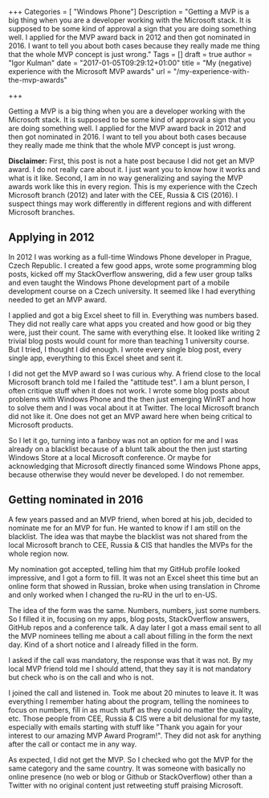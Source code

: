 ﻿+++
Categories = [ "Windows Phone"]
Description = "Getting a MVP is a big thing when you are a developer working with the Microsoft stack. It is supposed to be some kind of approval a sign that you are doing something well. I applied for the MVP award back in 2012 and then got nominated in 2016. I want to tell you about both cases because they really made me thing that the whole MVP concept is just wrong."
Tags = []
draft = true
author = "Igor Kulman"
date = "2017-01-05T09:29:12+01:00"
title = "My (negative) experience with the Microsoft MVP awards"
url = "/my-experience-with-the-mvp-awards"

+++

Getting a MVP is a big thing when you are a developer working with the Microsoft stack. It is supposed to be some kind of approval a sign that you are doing something well. I applied for the MVP award back in 2012 and then got nominated in 2016. I want to tell you about both cases because they really made me think that the whole MVP concept is just wrong.

**Disclaimer:** First, this post is not a hate post because I did not get an MVP award. I do not really care about it. I just want you to know how it works and what is it like. Second, I am in no way generalizing and saying the MVP awards work like this in every region. This is my experience with the Czech Microsoft branch (2012) and later with the CEE, Russia & CIS (2016). I suspect things may work differently in different regions and with different Microsoft branches.

<!--more-->

## Applying in 2012

In 2012 I was working as a full-time Windows Phone developer in Prague, Czech Republic. I created a few good apps, wrote some programming blog posts, kicked off my StackOverflow answering, did a few user group talks and even taught the Windows Phone development part of a mobile development course on a Czech university. It seemed like I had everything needed to get an MVP award.

I applied and got a big Excel sheet to fill in. Everything was numbers based. They did not really care what apps you created and how good or big they were, just their count. The same with everything else. It looked like writing 2 trivial blog posts would count for more than teaching 1 university course. But I tried, I thought I did enough. I wrote every single blog post, every single app, everything to this Excel sheet and sent it.

I did not get the MVP award so I was curious why. A friend close to the local Microsoft branch told me I failed the "attitude test". I am a blunt person, I often critique stuff when it does not work. I wrote some blog posts about problems with Windows Phone and the then just emerging WinRT and how to solve them and I was vocal about it at Twitter. The local Microsoft branch did not like it. One does not get an MVP award here when being critical to Microsoft products. 

So I let it go, turning into a fanboy was not an option for me and I was already on a blacklist because of a blunt talk about the then just starting Windows Store at a local Microsoft conference. Or maybe for acknowledging that Microsoft directly financed some Windows Phone apps, because otherwise they would never be developed. I do not remember. 

## Getting nominated in 2016

A few years passed and an MVP friend, when bored at his job, decided to nominate me for an MVP for fun. He wanted to know if I am still on the blacklist. The idea was that maybe the blacklist was not shared from the local Microsoft branch to CEE, Russia & CIS that handles the MVPs for the whole region now.

My nomination got accepted, telling him that my GitHub profile looked impressive, and I got a form to fill. It was not an Excel sheet this time but an online form that showed in Russian, broke when using translation in Chrome and only worked when I changed the ru-RU in the url to en-US. 

The idea of the form was the same. Numbers, numbers, just some numbers. So I filled it in, focusing on my apps, blog posts, StackOverflow answers, GitHub repos and a conference talk. A day later I got a mass email sent to all the MVP nominees telling me about a call about filling in the form the next day. Kind of a short notice and I already filled in the form. 

I asked if the call was mandatory, the response was that it was not. By my local MVP friend told me I should attend, that they say it is not mandatory but check who is on the call and who is not.

I joined the call and listened in. Took me about 20 minutes to leave it. It was everything I remember hating about the program, telling the nominees to focus on numbers, fill in as much stuff as they could no matter the quality, etc. Those people from CEE, Russia & CIS were a bit delusional for my taste, especially with emails starting with stuff like "Thank you again for your interest to our amazing MVP Award Program!". They did not ask for anything after the call or contact me in any way. 

As expected, I did not get the MVP. So I checked who got the MVP for the same category and the same country. It was someone with basically no online presence (no web or blog or Github or StackOverflow) other than a Twitter with no original content just retweeting stuff praising Microsoft. 